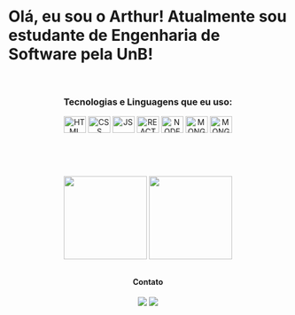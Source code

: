 <div id="presentation" align="left">
  <br></br>

  <h1>Olá, eu sou o Arthur! Atualmente sou estudante de Engenharia de Software pela UnB!</h1>
</div>

<div align="center" id="tech-icons">
 <br>
  <h3>Tecnologias e Linguagens que eu uso:</h3>
   <img align="center" alt="HTML" height="30" width="40" src="https://icongr.am/devicon/html5-original.svg?size=128&color=currentColor">
   <img align="center" alt="CSS" height="30" width="40" src="https://icongr.am/devicon/css3-original.svg?size=128&color=currentColor">
   <img align="center" alt="JS" height="30" width="40" src="https://icongr.am/devicon/javascript-original.svg?size=128&color=currentColor">
   <img align="center" alt="REACT" height="30" width="40" src="https://icongr.am/devicon/react-original.svg?size=128&color=currentColor">
   <img align="center" alt="NODE" height="30" width="40" src="https://icongr.am/devicon/nodejs-original.svg?size=128&color=currentColor">
   <img align="center" alt="MONGO" height="30" width="40" src="https://icongr.am/devicon/mongodb-original.svg?size=128&color=currentColor">
   <img align="center" alt="MONGO" height="30" width="40" src="https://icongr.am/simple/tailwindcss.svg?size=128&color=0fcfff&colored=false">

   <br></br>
</div>


##

<div id="git-stats" align="center">
  <img height="150em" src="https://github-readme-stats.vercel.app/api?username=artmds&show_icons=true&theme=midnight-purple&include_all_commits=true&count_private=true"/>
  <img height="150em" src="https://github-readme-stats.vercel.app/api/top-langs/?username=artmds&layout=compact&langs_count=7&theme=midnight-purple"/>
</div>

##

<div id="social-media" align="center"> 
  <h4>Contato</h4>
  <a href = "mailto:arthur.mdsousa@gmail.com@gmail.com"><img src="https://img.shields.io/badge/-Gmail-%23333?style=for-the-badge&logo=gmail&logoColor=white" target="_blank"></a>
  <a href="https://www.linkedin.com/in/arthur-sousa-514478206/" target="_blank"><img src="https://img.shields.io/badge/-LinkedIn-%230077B5?style=for-the-badge&logo=linkedin&logoColor=white" target="_blank"></a> 
